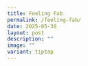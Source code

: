 ```yaml
---
title: Feeling Fab
permalink: /feeling-fab/
date: 2025-05-30
layout: post
description: ""
image: ""
variant: tiptap
---
```

